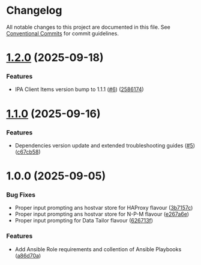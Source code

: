 # Changelog

All notable changes to this project are documented in this file. See
[Conventional Commits](https://conventionalcommits.org) for commit guidelines.

# [1.2.0](https://github.com/ewcloud/ewc-ansible-playbook-flavours-and-provisioning/compare/1.1.0...1.2.0) (2025-09-18)


### Features

* IPA Client Items version bump to 1.1.1 ([#6](https://github.com/ewcloud/ewc-ansible-playbook-flavours-and-provisioning/issues/6)) ([2586174](https://github.com/ewcloud/ewc-ansible-playbook-flavours-and-provisioning/commit/2586174e98a7730f51e819a30947874daaf7e5a0))

# [1.1.0](https://github.com/ewcloud/ewc-ansible-playbook-flavours-and-provisioning/compare/1.0.0...1.1.0) (2025-09-16)


### Features

* Dependencies version update and extended troubleshooting guides ([#5](https://github.com/ewcloud/ewc-ansible-playbook-flavours-and-provisioning/issues/5)) ([c67cb58](https://github.com/ewcloud/ewc-ansible-playbook-flavours-and-provisioning/commit/c67cb585997b3bd643e35268ae410d484b12bead))

# 1.0.0 (2025-09-05)


### Bug Fixes

* Proper input prompting ans hostvar store for HAProxy flavour ([3b7157c](https://github.com/ewcloud/ewc-ansible-playbook-flavours-and-provisioning/commit/3b7157c5eb29bc2004ba5bf3adf0dc563c1a69e3))
* Proper input prompting ans hostvar store for N-P-M flavour ([e267a6e](https://github.com/ewcloud/ewc-ansible-playbook-flavours-and-provisioning/commit/e267a6e1ecc84cdadd9572b62abb2ca9b8fc617e))
* Proper input prompting for Data Tailor flavour ([626713f](https://github.com/ewcloud/ewc-ansible-playbook-flavours-and-provisioning/commit/626713f9acab20df9fedf3c7b0f03a78027d107e))


### Features

* Add Ansible Role requirements and collention of Ansible Playbooks ([a86d70a](https://github.com/ewcloud/ewc-ansible-playbook-flavours-and-provisioning/commit/a86d70af18fa326c86d7d56c4ef7bdf3d607b0ff))
